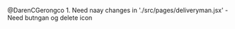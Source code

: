 @DarenCGerongco
    1. Need naay changes in './src/pages/deliveryman.jsx'
        - Need butngan og delete icon
